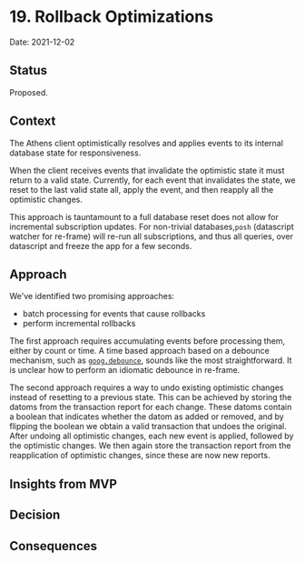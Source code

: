 # 19. Rollback Optimizations

Date: 2021-12-02


## Status

Proposed.


## Context

The Athens client optimistically resolves and applies events to its internal database state for responsiveness.

When the client receives events that invalidate the optimistic state it must return to a valid state.
Currently, for each event that invalidates the state, we reset to the last valid state all, apply the event, and then reapply all the optimistic changes.

This approach is tauntamount to a full database reset does not allow for incremental subscription updates.
For non-trivial databases,`posh` (datascript watcher for re-frame) will re-run all subscriptions, and thus all queries, over datascript and freeze the app for a few seconds.


## Approach

We've identified two promising approaches:
- batch processing for events that cause rollbacks
- perform incremental rollbacks

The first approach requires accumulating events before processing them, either by count or time.
A time based approach based on a debounce mechanism, such as [`goog.debounce`](https://google.github.io/closure-library/api/goog.functions.html), sounds like the most straightforward.
It is unclear how to perform an idiomatic debounce in re-frame. 

The second approach requires a way to undo existing optimistic changes instead of resetting to a previous state.
This can be achieved by storing the datoms from the transaction report for each change.
These datoms contain a boolean that indicates whether the datom as added or removed, and by flipping the boolean we obtain a valid transaction that undoes the original.
After undoing all optimistic changes, each new event is applied, followed by the optimistic changes.
We then again store the transaction report from the reapplication of optimistic changes, since these are now new reports.


## Insights from MVP


## Decision


## Consequences
